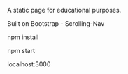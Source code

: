 A static page for educational purposes.

Built on Bootstrap - Scrolling-Nav

npm install

npm start

localhost:3000
